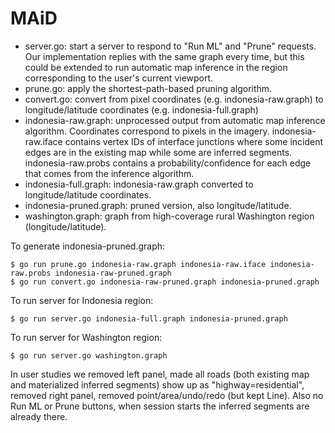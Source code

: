 MAiD
====

* server.go: start a server to respond to "Run ML" and "Prune" requests. Our implementation replies with the same graph every time, but this could be extended to run automatic map inference in the region corresponding to the user's current viewport.
* prune.go: apply the shortest-path-based pruning algorithm.
* convert.go: convert from pixel coordinates (e.g. indonesia-raw.graph) to longitude/latitude coordinates (e.g. indonesia-full.graph)
* indonesia-raw.graph: unprocessed output from automatic map inference algorithm. Coordinates correspond to pixels in the imagery. indonesia-raw.iface contains vertex IDs of interface junctions where some incident edges are in the existing map while some are inferred segments. indonesia-raw.probs contains a probability/confidence for each edge that comes from the inference algorithm.
* indonesia-full.graph: indonesia-raw.graph converted to longitude/latitude coordinates.
* indonesia-pruned.graph: pruned version, also longitude/latitude.
* washington.graph: graph from high-coverage rural Washington region (longitude/latitude).

To generate indonesia-pruned.graph:

	$ go run prune.go indonesia-raw.graph indonesia-raw.iface indonesia-raw.probs indonesia-raw-pruned.graph
	$ go run convert.go indonesia-raw-pruned.graph indonesia-pruned.graph

To run server for Indonesia region:

	$ go run server.go indonesia-full.graph indonesia-pruned.graph

To run server for Washington region:

	$ go run server.go washington.graph

In user studies we removed left panel, made all roads (both existing map and materialized inferred segments) show up as "highway=residential", removed right panel, removed point/area/undo/redo (but kept Line). Also no Run ML or Prune buttons, when session starts the inferred segments are already there.
